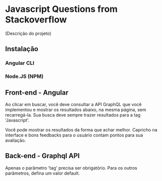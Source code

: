 # Javascript Questions from Stackoverflow

(Descrição do projeto)

## Instalação

### Angular CLI

### Node.JS (NPM)


## Front-end - Angular

Ao clicar em buscar, você deve consultar a API GraphQL que você implementou e mostrar os resultados abaixo, na mesma página, sem recarregá-la. Sua busca deve sempre trazer resultados para a tag 'Javascript'.

Você pode mostrar os resultados da forma que achar melhor. Capricho na interface e bons feedbacks para o usuário contam pontos para sua avaliação.

## Back-end - Graphql API

Apenas o parâmetro 'tag' precisa ser obrigatório. Para os outros parâmetros, defina um valor default.



